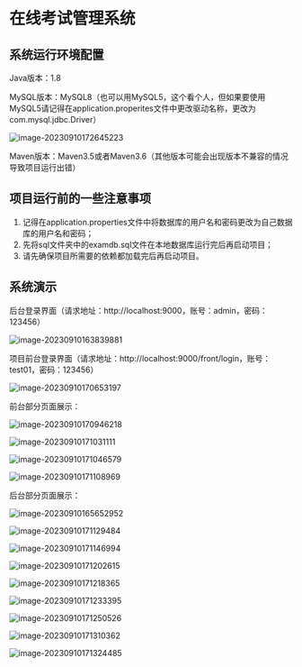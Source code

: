# 在线考试管理系统

## 系统运行环境配置

Java版本：1.8

MySQL版本：MySQL8（也可以用MySQL5，这个看个人，但如果要使用MySQL5请记得在application.properites文件中更改驱动名称，更改为com.mysql.jdbc.Driver）

![image-20230910172645223](https://raw.githubusercontent.com/Yucalis/MD_Pictures/master/image-20230910172645223.png)

Maven版本：Maven3.5或者Maven3.6（其他版本可能会出现版本不兼容的情况导致项目运行出错）

## 项目运行前的一些注意事项

1. 记得在application.properties文件中将数据库的用户名和密码更改为自己数据库的用户名和密码；
2. 先将sql文件夹中的examdb.sql文件在本地数据库运行完后再启动项目；
3. 请先确保项目所需要的依赖都加载完后再启动项目。

## 系统演示

后台登录界面（请求地址：http://localhost:9000，账号：admin，密码：123456）

![image-20230910163839881](https://raw.githubusercontent.com/Yucalis/MD_Pictures/master/image-20230910163839881.png)

项目前台登录界面（请求地址：http://localhost:9000/front/login，账号：test01，密码：123456）

![image-20230910170653197](https://raw.githubusercontent.com/Yucalis/MD_Pictures/master/image-20230910170653197.png)

前台部分页面展示：

![image-20230910170946218](https://raw.githubusercontent.com/Yucalis/MD_Pictures/master/image-20230910170946218.png)

![image-20230910171031111](https://raw.githubusercontent.com/Yucalis/MD_Pictures/master/image-20230910171031111.png)

![image-20230910171046579](https://raw.githubusercontent.com/Yucalis/MD_Pictures/master/image-20230910171046579.png)

![image-20230910171108969](https://raw.githubusercontent.com/Yucalis/MD_Pictures/master/image-20230910171108969.png)

后台部分页面展示：

![image-20230910165652952](https://raw.githubusercontent.com/Yucalis/MD_Pictures/master/image-20230910165652952.png)

![image-20230910171129484](https://raw.githubusercontent.com/Yucalis/MD_Pictures/master/image-20230910171129484.png)

![image-20230910171146994](https://raw.githubusercontent.com/Yucalis/MD_Pictures/master/image-20230910171146994.png)

![image-20230910171202615](https://raw.githubusercontent.com/Yucalis/MD_Pictures/master/image-20230910171202615.png)

![image-20230910171218365](https://raw.githubusercontent.com/Yucalis/MD_Pictures/master/image-20230910171218365.png)

![image-20230910171233395](https://raw.githubusercontent.com/Yucalis/MD_Pictures/master/image-20230910171233395.png)

![image-20230910171250526](https://raw.githubusercontent.com/Yucalis/MD_Pictures/master/image-20230910171250526.png)

![image-20230910171310362](https://raw.githubusercontent.com/Yucalis/MD_Pictures/master/image-20230910171310362.png)

![image-20230910171324485](https://raw.githubusercontent.com/Yucalis/MD_Pictures/master/image-20230910171324485.png)
